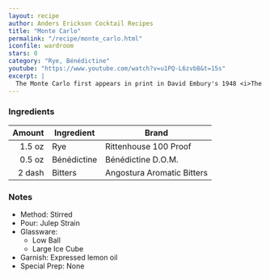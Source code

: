 ```yaml
---
layout: recipe
author: Anders Erickson Cocktail Recipes
title: "Monte Carlo"
permalink: "/recipe/monte_carlo.html"
iconfile: wardroom
stars: 0
category: "Rye, Bénédictine"
youtube: "https://www.youtube.com/watch?v=u1PQ-L6zvb8&t=15s"
excerpt: |
  The Monte Carlo first appears in print in David Embury's 1948 <i>The Fine Art of Mixing Drinks</i> as "<i>1 part Bénédictine, 2 parts Rye, 1 or 2 dashes Angostura to each drink. Shake with cracked ice</i>".								
---
```


### Ingredients

| Amount | Ingredient  | Brand                      |
| -----: | ----------- | -------------------------- |
| 1.5 oz | Rye         | Rittenhouse 100 Proof      |
| 0.5 oz | Bénédictine | Bénédictine D.O.M.         |
| 2 dash | Bitters     | Angostura Aromatic Bitters |

### Notes

- Method: Stirred
- Pour: Julep Strain
- Glassware:
  - Low Ball
  - Large Ice Cube
- Garnish: Expressed lemon oil
- Special Prep: None
